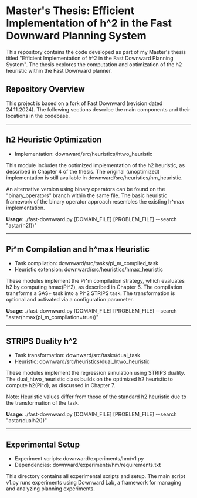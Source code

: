 # Master's Thesis: Efficient Implementation of h^2 in the Fast Downward Planning System

This repository contains the code developed as part of my Master's thesis titled "Efficient Implementation of h^2 in the Fast Downward Planning System". The thesis explores the computation and optimization of the h2 heuristic within the Fast Downward planner.

## Repository Overview

This project is based on a fork of Fast Downward (revision dated 24.11.2024). The following sections describe the main components and their locations in the codebase.

---

## h2 Heuristic Optimization

- Implementation: downward/src/heuristics/htwo_heuristic

This module includes the optimized implementation of the h2 heuristic, as described in Chapter 4 of the thesis. The original (unoptimized) implementation is still available in downward/src/heuristics/hm_heuristic.

An alternative version using binary operators can be found on the "binary_operators" branch within the same file. The basic heuristic framework of the binary operator approach resembles the existing h^max implementation.

**Usage**:
./fast-downward.py [DOMAIN_FILE] [PROBLEM_FILE] --search "astar(h2())"

---

## Pi^m Compilation and h^max Heuristic

- Task compilation: downward/src/tasks/pi_m_compiled_task
- Heuristic extension: downward/src/heuristics/hmax_heuristic

These modules implement the Pi^m compilation strategy, which evaluates h2 by computing hmax(Pi^2), as described in Chapter 6. The compilation transforms a SAS+ task into a Pi^2 STRIPS task. The transformation is optional and activated via a configuration parameter.

**Usage**:
./fast-downward.py [DOMAIN_FILE] [PROBLEM_FILE] --search "astar(hmax(pi_m_compilation=true))"

---

## STRIPS Duality h^2

- Task transformation: downward/src/tasks/dual_task
- Heuristic: downward/src/heuristics/dual_htwo_heuristic

These modules implement the regression simulation using STRIPS duality. The dual_htwo_heuristic class builds on the optimized h2 heuristic to compute h2(Pi^d), as discussed in Chapter 7.

Note: Heuristic values differ from those of the standard h2 heuristic due to the transformation of the task.

**Usage**:
./fast-downward.py [DOMAIN_FILE] [PROBLEM_FILE] --search "astar(dualh2())"

---

## Experimental Setup

- Experiment scripts: downward/experiments/hm/v1.py
- Dependencies: downward/experiments/hm/requirements.txt

This directory contains all experimental scripts and setup. The main script v1.py runs experiments using Downward Lab, a framework for managing and analyzing planning experiments.

